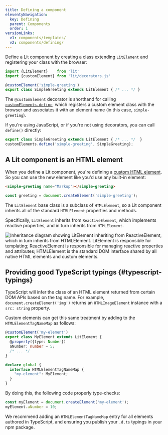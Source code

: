 ```yaml
---
title: Defining a component
eleventyNavigation:
  key: Defining
  parent: Components
  order: 1
versionLinks:
  v1: components/templates/
  v2: components/defining/
---
```


Define a Lit component by creating a class extending `LitElement` and registering your class with the browser:

```ts
import {LitElement}    from 'lit'
import {customElement} from 'lit/decorators.js'

@customElement('simple-greeting')
export class SimpleGreeting extends LitElement { /* ... */ }
```

The `@customElement` decorator is shorthand for calling [`customElements.define`](https://developer.mozilla.org/en-US/docs/Web/API/CustomElementRegistry/define), which registers a custom element class with the browser and associates it with an element name (in this case, `simple-greeting`).

If you're using JavaScript, or if you're not using decorators, you can call `define()` directly:

```js
export class SimpleGreeting extends LitElement { /* ... */  }
customElements.define('simple-greeting', SimpleGreeting);
```

## A Lit component is an HTML element

When you define a Lit component, you're defining a [custom HTML element](https://developer.mozilla.org/en-US/docs/Web/Web_Components/Using_custom_elements). So you can use the new element like you'd use any built-in element:

```html
<simple-greeting name="Markup"></simple-greeting>
```

```js
const greeting = document.createElement('simple-greeting');
```

The `LitElement` base class is a subclass of `HTMLElement`, so a Lit component inherits all of the standard `HTMLElement` properties and methods.

Specifically, `LitElement` inherits from `ReactiveElement`, which implements reactive properties, and in turn inherits from `HTMLElement`.

<img alt="Inheritance diagram showing LitElement inheriting from ReactiveElement, which in turn inherits from HTMLElement. LitElement is responsible for templating; ReactiveElement is responsible for managing reactive properties and attributes; HTMLElement is the standard DOM interface shared by all native HTML elements and custom elements." class="centered-image" src="/images/docs/components/lit-element-inheritance.png">

## Providing good TypeScript typings {#typescript-typings}

TypeScript will infer the class of an HTML element returned from certain DOM
APIs based on the tag name. For example, `document.createElement('img')` returns
an `HTMLImageElement` instance with a `src: string` property.

Custom elements can get this same treatment by adding to the
`HTMLElementTagNameMap` as follows:

```ts
@customElement('my-element')
export class MyElement extends LitElement {
  @property({type: Number})
  aNumber: number = 5;
  /* ... */
}

declare global {
  interface HTMLElementTagNameMap {
    "my-element": MyElement;
  }
}
```

By doing this, the following code properly type-checks:

```ts
const myElement = document.createElement('my-element');
myElement.aNumber = 10;
```

We recommend adding an `HTMLElementTagNameMap` entry for all elements authored
in TypeScript, and ensuring you publish your `.d.ts` typings in your npm
package.


